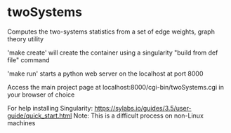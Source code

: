 # twoSystems

Computes the two-systems statistics from a set of edge weights, graph theory utility

'make create' will create the container using a singularity "build from def file" command

'make run' starts a python web server on the localhost at port 8000

Access the main project page at localhost:8000/cgi-bin/twoSystems.cgi in your browser of choice

For help installing Singularity:
  https://sylabs.io/guides/3.5/user-guide/quick_start.html
Note: This is a difficult process on non-Linux machines
